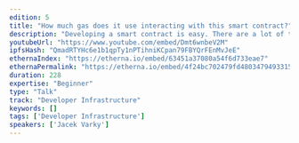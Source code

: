 ```yaml
---
edition: 5
title: "How much gas does it use interacting with this smart contract?"
description: "Developing a smart contract is easy. There are a lot of tutorials and examples on how to write a smart contract. In some cases, it is even possible to simply copy the code. Afterwards compile it, deploy it and let the users use it. But has it been optimized before the deployment or does it waste the user’s gas?We present a tool which analyzes the bytecode of a deployed smart contract based on the rules presented in Chen et al. (2018): “Towards Saving Money in Using Smart Contracts”. A user can enter a transaction hash and the tool reveals if the smart contract has been optimized. For non-optimized cases the user sees how much gas is wasted by using the functions. The estimation is based on the analysis of the OP codes. Thus, is not necessary to provide the ABI or the source code. This gives users the possibility to verify that smart contracts do not use too much gas and forces developers to optimize their smart contracts."
youtubeUrl: "https://www.youtube.com/embed/Dmt6wnbeV2M"
ipfsHash: "QmadRTYHc6e1b1qpTy1nPTihniKCpan79FBYQrFEnMvJeE"
ethernaIndex: "https://etherna.io/embed/63451a37080a54f6d733eae7"
ethernaPermalink: "https://etherna.io/embed/4f24bc702479fd480347949331568a0c633cf2b19994fb457dc878836107f954"
duration: 228
expertise: "Beginner"
type: "Talk"
track: "Developer Infrastructure"
keywords: []
tags: ['Developer Infrastructure']
speakers: ['Jacek Varky']
---
```

